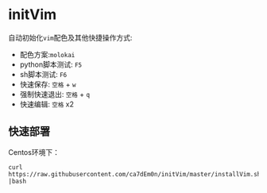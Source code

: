 # initVim

自动初始化`vim`配色及其他快捷操作方式:
- 配色方案:`molokai`
- python脚本测试: `F5`
- sh脚本测试: `F6`
- 快速保存: `空格` + `w`
- 强制快速退出: `空格` + `q`
- 快速编辑: `空格` x2

## 快速部署
Centos环境下：
```
curl https://raw.githubusercontent.com/ca7dEm0n/initVim/master/installVim.sh |bash
```

